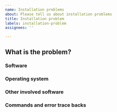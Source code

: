```yaml
---
name: Installation problems
about: Please tell us about installation problems
title: Installation problem
labels: installation-problem
assignees: ''

---
```


<!-- Thank you for getting in touch. We will try to get back to you quickly, but please note that the more information you provide, the better we can help. These HTML will guide you through the template. They  will not render in the issue, but you can delete them once you've read them if you prefer! -->

## What is the problem?
<!-- If you want, provide a general description -->

### Software
<!-- Which software did you try to install? -->

### Operating system
<!-- Please tell us as many details about your operating system as possible -->

### Other involved software
<!-- Is other software relevant for this issue, such as Python, package managers such as pip, conda, brew, or similar? Please list them here and provide versions -->

### Commands and error trace backs
<!-- Please paste the command(s) you executed and the complete error messages below - even if it looks like a lot. You can mark it up as code by enclosing it in three backticks (as in: ```your tracebackhere```)

### Other things tried
<!-- Did you do anything else beyond what you shared in the previous section? Please let us know. Also, add anything else you find relevant or want to share in this context -->
